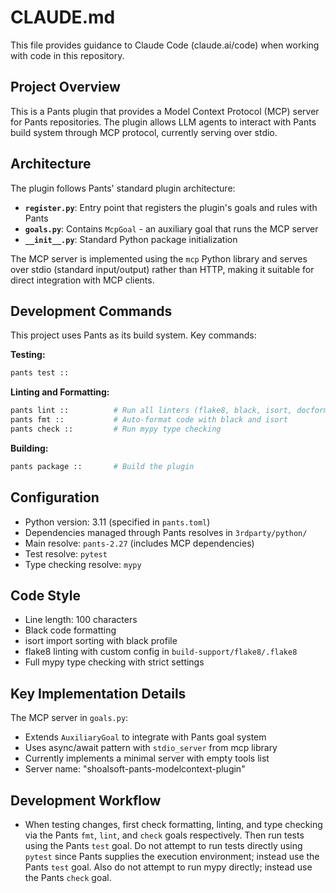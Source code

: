 # CLAUDE.md

This file provides guidance to Claude Code (claude.ai/code) when working with code in this repository.

## Project Overview

This is a Pants plugin that provides a Model Context Protocol (MCP) server for Pants repositories. The plugin allows LLM agents to interact with Pants build system through MCP protocol, currently serving over stdio.

## Architecture

The plugin follows Pants' standard plugin architecture:

- **`register.py`**: Entry point that registers the plugin's goals and rules with Pants
- **`goals.py`**: Contains `McpGoal` - an auxiliary goal that runs the MCP server
- **`__init__.py`**: Standard Python package initialization

The MCP server is implemented using the `mcp` Python library and serves over stdio (standard input/output) rather than HTTP, making it suitable for direct integration with MCP clients.

## Development Commands

This project uses Pants as its build system. Key commands:

**Testing:**
```bash
pants test ::
```

**Linting and Formatting:**
```bash
pants lint ::          # Run all linters (flake8, black, isort, docformatter)
pants fmt ::           # Auto-format code with black and isort
pants check ::         # Run mypy type checking
```

**Building:**
```bash
pants package ::       # Build the plugin
```

## Configuration

- Python version: 3.11 (specified in `pants.toml`)
- Dependencies managed through Pants resolves in `3rdparty/python/`
- Main resolve: `pants-2.27` (includes MCP dependencies)
- Test resolve: `pytest`
- Type checking resolve: `mypy`

## Code Style

- Line length: 100 characters
- Black code formatting
- isort import sorting with black profile
- flake8 linting with custom config in `build-support/flake8/.flake8`
- Full mypy type checking with strict settings

## Key Implementation Details

The MCP server in `goals.py`:
- Extends `AuxiliaryGoal` to integrate with Pants goal system
- Uses async/await pattern with `stdio_server` from mcp library
- Currently implements a minimal server with empty tools list
- Server name: "shoalsoft-pants-modelcontext-plugin"


## Development Workflow

- When testing changes, first check formatting, linting, and type checking via the Pants `fmt`, `lint`, and `check` goals respectively. Then run tests using the Pants `test` goal. Do not attempt to run tests directly using `pytest` since Pants supplies the execution environment; instead use the Pants `test` goal. Also do not attempt to run mypy directly; instead use the Pants `check` goal.